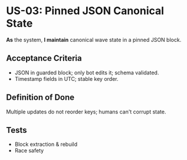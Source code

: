 # US-03: Pinned JSON Canonical State

**As** the system, **I maintain** canonical wave state in a pinned JSON block.

## Acceptance Criteria
- JSON in guarded block; only bot edits it; schema validated.
- Timestamp fields in UTC; stable key order.

## Definition of Done
Multiple updates do not reorder keys; humans can't corrupt state.

## Tests
- Block extraction & rebuild
- Race safety